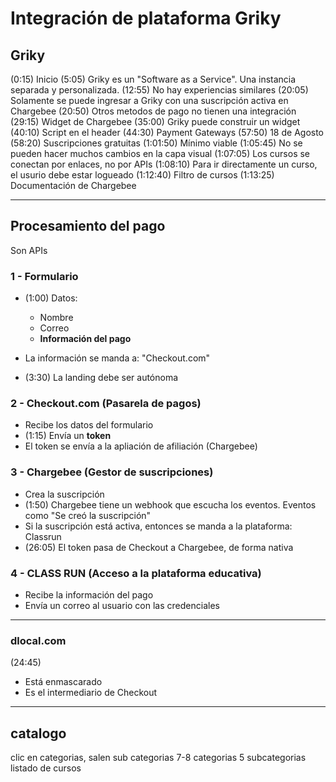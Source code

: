 # Integración de plataforma Griky

## Griky
(0:15) Inicio
(5:05) Griky es un "Software as a Service". Una instancia separada y personalizada.
(12:55) No hay experiencias similares
(20:05) Solamente se puede ingresar a Griky con una suscripción activa en Chargebee
(20:50) Otros metodos de pago no tienen una integración
(29:15) Widget de Chargebee
(35:00) Griky puede construir un widget
(40:10) Script en el header
(44:30) Payment Gateways
(57:50) 18 de Agosto 
(58:20) Suscripciones gratuitas
(1:01:50) Mínimo viable
(1:05:45) No se pueden hacer muchos cambios en la capa visual
(1:07:05) Los cursos se conectan por enlaces, no por APIs
(1:08:10) Para ir directamente  un curso, el usurio debe estar logueado
(1:12:40) Filtro de cursos
(1:13:25) Documentación de Chargebee

---

## Procesamiento del pago
Son APIs

### 1 - Formulario
- (1:00) Datos:
	- Nombre
	- Correo
	- **Información del pago**

- La información se manda a: "Checkout.com"
- (3:30) La landing debe ser autónoma

### 2 - Checkout.com (Pasarela de pagos)
- Recibe los datos del formulario
- (1:15) Envía un **token**
- El token se envía a la apliación de afiliación (Chargebee)

### 3 - Chargebee (Gestor de suscripciones)
- Crea la suscripción
- (1:50) Chargebee tiene un webhook que escucha los eventos. Eventos como "Se creó la suscripción"
- Si la suscripción está activa, entonces se manda a la plataforma: Classrun
- (26:05) El token pasa de Checkout a Chargebee, de forma nativa

### 4 - CLASS RUN (Acceso a la plataforma educativa)
- Recibe la información del pago
- Envía un correo al usuario con las credenciales

---

### dlocal.com
(24:45)
- Está enmascarado
- Es el intermediario de Checkout


---


## catalogo
clic en categorias, salen sub categorias
7-8 categorias
5 subcategorias
listado de cursos

